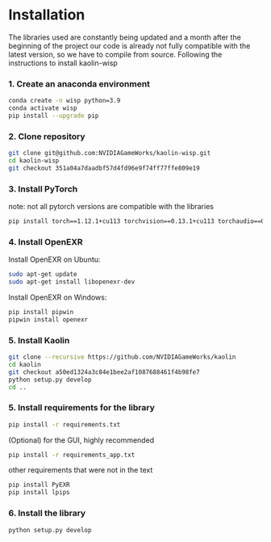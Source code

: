 # Installation

The libraries used are constantly being updated and a month after the beginning of the project our code is already not fully compatible with the latest version, so we have to compile from source.
Following the instructions to install kaolin-wisp

### 1. Create an anaconda environment
```bash
conda create -n wisp python=3.9
conda activate wisp
pip install --upgrade pip
```
### 2. Clone repository
```bash
git clone git@github.com:NVIDIAGameWorks/kaolin-wisp.git
cd kaolin-wisp
git checkout 351a04a7daadbf57d4fd96e9f74ff77ffe809e19
```
### 3. Install PyTorch
note: not all pytorch versions are compatible with the libraries
```bash
pip install torch==1.12.1+cu113 torchvision==0.13.1+cu113 torchaudio==0.12.1 --extra-index-url https://download.pytorch.org/whl/cu113
```
### 4. Install OpenEXR
Install OpenEXR on Ubuntu:

```bash
sudo apt-get update
sudo apt-get install libopenexr-dev 
```

Install OpenEXR on Windows:

```bash
pip install pipwin
pipwin install openexr
```
### 5. Install Kaolin
```bash
git clone --recursive https://github.com/NVIDIAGameWorks/kaolin
cd kaolin
git checkout a50ed1324a3c84e1bee2af1087688461f4b98fe7
python setup.py develop
cd ..
```
### 5. Install requirements for the library
```bash
pip install -r requirements.txt
```
(Optional) for the GUI, highly recommended
```bash
pip install -r requirements_app.txt
```
other requirements that were not in the text
```bash
pip install PyEXR
pip install lpips
```
### 6. Install the library
```bash
python setup.py develop

```


